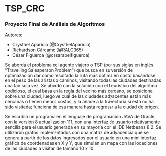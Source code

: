 # TSP_CRC

### Proyecto Final de Análisis de Algoritmos

Autores:

- Crysthel Aparicio (@CrysthelAparicio)
- Richardson Cárcamo (@RALC365)
- César Figueroa (@cesarabelfigueroa)



 Se aborda el problema del agente viajero o TSP (por sus siglas en inglés “Travelling Salesperson Problem”) que busca en su versión de optimazación dar como resultado la ruta más óptima en costo basándose en el peso de las aristas o caminos, visitando todas las ciudades destinadas una tan sola vez. Se abordó con la solución con el heurístico del algoritmo codicioso, el cual basa en la regla del vecino más cercano, se posiciona sobre una ciudad, luego ve cuál de las ciudades adyacentes están más cercanas o tienen menos costos, y la añade a la trayectoria si esta no ha sido visitada; funciona de esa manera hasta regresar a la ciudad de origen. 


Se escribió un programa en el lenguaje de programación JAVA de Oracle, con la versión 8 actualización 111, con una interfaz de usuario relativamente sencilla para el usuario generada en su mayoría con el IDE Netbeans 8.2. Se utilizaron grafos implementados con una matriz de adyacencia que se genera a partir de los datos ingresados por el usuario en una mini interfaz gráfica de coordenadas en X y Y, que simulan un mapa con las locaciones de las ciudades a visitar, de tamaño 10 x 10.